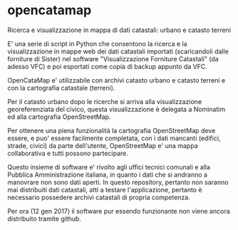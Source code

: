 # opencatamap
Ricerca e visualizzazione in mappa di dati catastali: urbano e catasto terreni

E' una serie di script in Python che consentono la ricerca e la visualizzazione in mappe web
dei dati catastali importati (scaricandoli dalle forniture di Sister) nel software "Visualizzazione Forniture Catastali" (da adesso VFC) e poi esportati come copia di backup appunto da VFC.

OpenCataMap e' utilizzabile con archivi catasto urbano e catasto terreni e con la cartografia catastale (terreni).

Per il catasto urbano dopo le ricerche si arriva alla visualizzazione georeferenziata del civico, questa visualizzazione è delegata a Nominatim ed alla cartografia OpenStreetMap.

Per ottenere una piena funzionalità la cartografia OpenStreetMap deve essere, e puo' essere facilmente completata, con i dati mancanti (edifici, strade, civici) da parte dell'utente, OpenStreetMap e' una mappa collaborativa e tutti possono partecipare.

Questo insieme di software e' rivolto agli uffici tecnici comunali e  alla Pubblica Amministrazione italiana, in quanto i dati che si andranno a manovrare non sono dati aperti.
In questo repository, pertanto non saranno mai distribuiti dati catastali, atti a testare l'applicazione, pertanto è necessario possedere archivi catastali di propria competenza.

Per ora (12 gen 2017) il software pur essendo funzionante non viene ancora distribuito tramite github.
